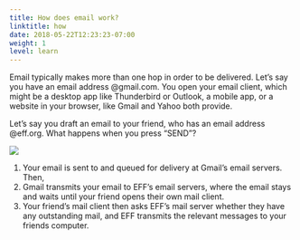```yaml
---
title: How does email work?
linktitle: how
date: 2018-05-22T12:23:23-07:00
weight: 1
level: learn
---
```


Email typically makes more than one hop in order to be delivered.
Let’s say you have an email address @gmail.com. You open your email client, which might be a desktop app like Thunderbird or Outlook, a mobile app, or a website in your browser, like Gmail and Yahoo both provide.

Let’s say you draft an email to your friend, who has an email address @eff.org. What happens when you press “SEND”?

<img src="/images/how-email-works.png">

<ol>
<li> Your email is sent to and queued for delivery at Gmail’s email servers. Then,</li>
 <li> Gmail transmits your email to EFF’s email servers, where the email stays and waits until your friend opens their own mail client.</li>
<li>Your friend’s mail client then asks EFF’s mail server whether they have any outstanding mail, and EFF transmits the relevant messages to your friends computer.</li>
</ol>
